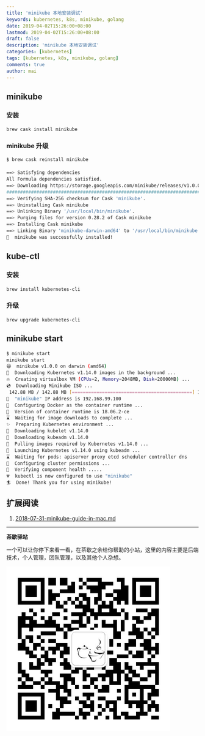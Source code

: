 ```yaml
---
title: 'minikube 本地安装调试'
keywords: kubernetes, k8s, minikube, golang
date: 2019-04-02T15:26:00+08:00
lastmod: 2019-04-02T15:26:00+08:00
draft: false
description: 'minikube 本地安装调试'
categories: [kubernetes]
tags: [kubernetes, k8s, minikube, golang]
comments: true
author: mai
---
```


## minikube
### 安装

`brew cask install minikube`

### minikube 升级

```sh
$ brew cask reinstall minikube

==> Satisfying dependencies
All Formula dependencies satisfied.
==> Downloading https://storage.googleapis.com/minikube/releases/v1.0.0/minikube-darwin-amd64
######################################################################## 100.0%
==> Verifying SHA-256 checksum for Cask 'minikube'.
==> Uninstalling Cask minikube
==> Unlinking Binary '/usr/local/bin/minikube'.
==> Purging files for version 0.28.2 of Cask minikube
==> Installing Cask minikube
==> Linking Binary 'minikube-darwin-amd64' to '/usr/local/bin/minikube'.
🍺  minikube was successfully installed!
```

## kube-ctl

### 安装

`brew install kubernetes-cli`

### 升级

`brew upgrade kubernetes-cli`

## minikube start

```sh
$ minikube start
minikube start
😄  minikube v1.0.0 on darwin (amd64)
🤹  Downloading Kubernetes v1.14.0 images in the background ...
🔥  Creating virtualbox VM (CPUs=2, Memory=2048MB, Disk=20000MB) ...
💿  Downloading Minikube ISO ...
 142.88 MB / 142.88 MB [============================================] 100.00% 0s
📶  "minikube" IP address is 192.168.99.100
🐳  Configuring Docker as the container runtime ...
🐳  Version of container runtime is 18.06.2-ce
⌛  Waiting for image downloads to complete ...
✨  Preparing Kubernetes environment ...
💾  Downloading kubelet v1.14.0
💾  Downloading kubeadm v1.14.0
🚜  Pulling images required by Kubernetes v1.14.0 ...
🚀  Launching Kubernetes v1.14.0 using kubeadm ...
⌛  Waiting for pods: apiserver proxy etcd scheduler controller dns
🔑  Configuring cluster permissions ...
🤔  Verifying component health .....
💗  kubectl is now configured to use "minikube"
🏄  Done! Thank you for using minikube!
```

## 扩展阅读

1. [2018-07-31-minikube-guide-in-mac.md](https://maiyang.me/post/2018-07-31-minikube-guide-in-mac/)

----

**茶歇驿站**

一个可以让你停下来看一看，在茶歇之余给你帮助的小站，这里的内容主要是后端技术，个人管理，团队管理，以及其他个人杂想。

![茶歇驿站二维码](https://raw.githubusercontent.com/yangwenmai/maiyang.me/master/blog/tech_tea.jpg)

